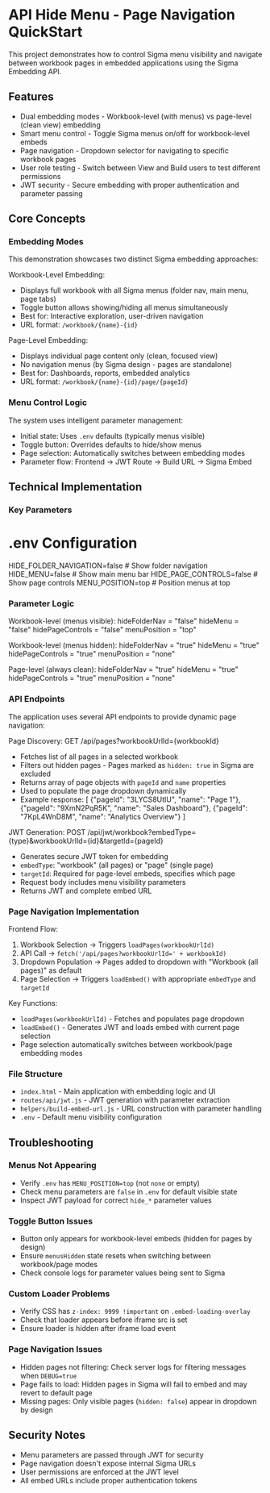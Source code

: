 # API Hide Menu - Page Navigation QuickStart
This project demonstrates how to control Sigma menu visibility and navigate between workbook pages in embedded applications using the Sigma Embedding API.

## Features
- Dual embedding modes - Workbook-level (with menus) vs page-level (clean view) embedding
- Smart menu control - Toggle Sigma menus on/off for workbook-level embeds
- Page navigation - Dropdown selector for navigating to specific workbook pages
- User role testing - Switch between View and Build users to test different permissions
- JWT security - Secure embedding with proper authentication and parameter passing

## Core Concepts

### Embedding Modes
This demonstration showcases two distinct Sigma embedding approaches:

Workbook-Level Embedding:
- Displays full workbook with all Sigma menus (folder nav, main menu, page tabs)
- Toggle button allows showing/hiding all menus simultaneously  
- Best for: Interactive exploration, user-driven navigation
- URL format: `/workbook/{name}-{id}`

Page-Level Embedding:
- Displays individual page content only (clean, focused view)
- No navigation menus (by Sigma design - pages are standalone)
- Best for: Dashboards, reports, embedded analytics
- URL format: `/workbook/{name}-{id}/page/{pageId}`

### Menu Control Logic
The system uses intelligent parameter management:

- Initial state: Uses `.env` defaults (typically menus visible)
- Toggle button: Overrides defaults to hide/show menus
- Page selection: Automatically switches between embedding modes
- Parameter flow: Frontend → JWT Route → Build URL → Sigma Embed

## Technical Implementation

### Key Parameters
# .env Configuration
HIDE_FOLDER_NAVIGATION=false  # Show folder navigation
HIDE_MENU=false               # Show main menu bar
HIDE_PAGE_CONTROLS=false      # Show page controls
MENU_POSITION=top             # Position menus at top

### Parameter Logic
Workbook-level (menus visible):
hideFolderNav = "false"
hideMenu = "false" 
hidePageControls = "false"
menuPosition = "top"

Workbook-level (menus hidden):
hideFolderNav = "true"
hideMenu = "true" 
hidePageControls = "true"
menuPosition = "none"

Page-level (always clean):
hideFolderNav = "true"
hideMenu = "true" 
hidePageControls = "true"
menuPosition = "none"

### API Endpoints
The application uses several API endpoints to provide dynamic page navigation:

Page Discovery:
GET /api/pages?workbookUrlId={workbookId}
- Fetches list of all pages in a selected workbook
- Filters out hidden pages - Pages marked as `hidden: true` in Sigma are excluded
- Returns array of page objects with `pageId` and `name` properties  
- Used to populate the page dropdown dynamically
- Example response:
[
  {"pageId": "3LYCS8UtIU", "name": "Page 1"},
  {"pageId": "9XmN2PqR5K", "name": "Sales Dashboard"}, 
  {"pageId": "7KpL4WnD8M", "name": "Analytics Overview"}
]

JWT Generation:
POST /api/jwt/workbook?embedType={type}&workbookUrlId={id}&targetId={pageId}
- Generates secure JWT token for embedding
- `embedType`: "workbook" (all pages) or "page" (single page)
- `targetId`: Required for page-level embeds, specifies which page
- Request body includes menu visibility parameters
- Returns JWT and complete embed URL

### Page Navigation Implementation
Frontend Flow:
1. Workbook Selection → Triggers `loadPages(workbookUrlId)`
2. API Call → `fetch('/api/pages?workbookUrlId=' + workbookId)`
3. Dropdown Population → Pages added to dropdown with "Workbook (all pages)" as default
4. Page Selection → Triggers `loadEmbed()` with appropriate `embedType` and `targetId`

Key Functions:
- `loadPages(workbookUrlId)` - Fetches and populates page dropdown
- `loadEmbed()` - Generates JWT and loads embed with current page selection
- Page selection automatically switches between workbook/page embedding modes

### File Structure
- `index.html` - Main application with embedding logic and UI
- `routes/api/jwt.js` - JWT generation with parameter extraction
- `helpers/build-embed-url.js` - URL construction with parameter handling
- `.env` - Default menu visibility configuration

## Troubleshooting

### Menus Not Appearing
- Verify `.env` has `MENU_POSITION=top` (not `none` or empty)
- Check menu parameters are `false` in `.env` for default visible state
- Inspect JWT payload for correct `hide_*` parameter values

### Toggle Button Issues
- Button only appears for workbook-level embeds (hidden for pages by design)
- Ensure `menusHidden` state resets when switching between workbook/page modes
- Check console logs for parameter values being sent to Sigma

### Custom Loader Problems  
- Verify CSS has `z-index: 9999 !important` on `.embed-loading-overlay`
- Check that loader appears before iframe src is set
- Ensure loader is hidden after iframe load event

### Page Navigation Issues
- Hidden pages not filtering: Check server logs for filtering messages when `DEBUG=true`
- Page fails to load: Hidden pages in Sigma will fail to embed and may revert to default page
- Missing pages: Only visible pages (`hidden: false`) appear in dropdown by design

## Security Notes
- Menu parameters are passed through JWT for security
- Page navigation doesn't expose internal Sigma URLs
- User permissions are enforced at the JWT level
- All embed URLs include proper authentication tokens